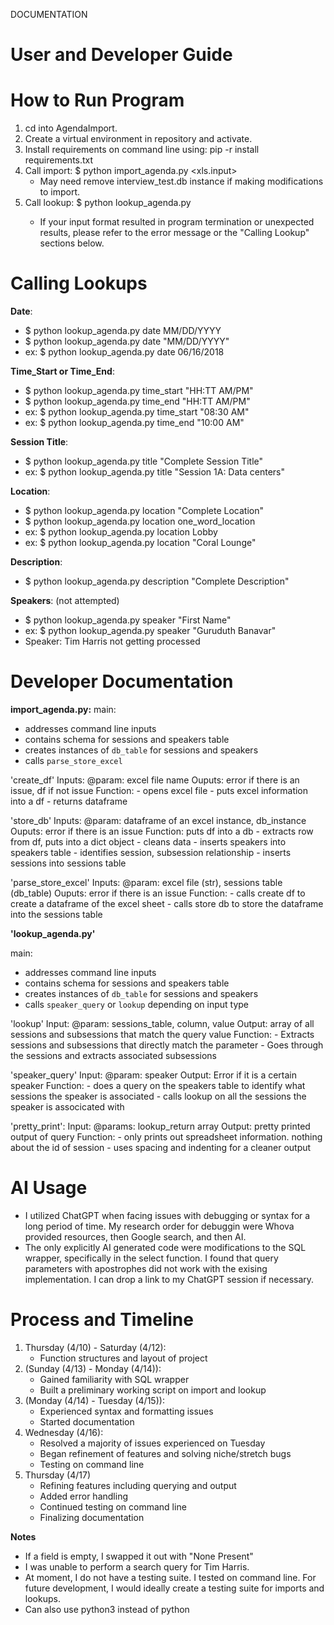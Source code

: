 DOCUMENTATION

# User and Developer Guide 

# How to Run Program
1. cd into AgendaImport. 
2. Create a virtual environment in repository and activate.
3. Install requirements on command line using: pip -r install requirements.txt
4. Call import: $ python import_agenda.py <xls.input>
    - May need remove interview_test.db instance if making modifications to import. 
5. Call lookup: $ python lookup_agenda.py <column> <value>
    - If your input format resulted in program termination or unexpected results, please refer to the error message or the "Calling Lookup" sections below.


# Calling Lookups

**Date**: 
- $ python lookup_agenda.py date MM/DD/YYYY
- $ python lookup_agenda.py date "MM/DD/YYYY"
- ex: $ python lookup_agenda.py date 06/16/2018

**Time_Start or Time_End**: 
- $ python lookup_agenda.py time_start "HH:TT AM/PM"
- $ python lookup_agenda.py time_end "HH:TT AM/PM"
- ex: $ python lookup_agenda.py time_start "08:30 AM"
- ex: $ python lookup_agenda.py time_end "10:00 AM"

**Session Title**: 
- $ python lookup_agenda.py title "Complete Session Title"
- ex: $ python lookup_agenda.py title "Session 1A: Data centers"

**Location**: 
- $ python lookup_agenda.py location "Complete Location"
- $ python lookup_agenda.py location one_word_location
- ex: $ python lookup_agenda.py location Lobby
- ex: $ python lookup_agenda.py location "Coral Lounge"

**Description**: 
- $ python lookup_agenda.py description "Complete Description"

**Speakers**: (not attempted)
-  $ python lookup_agenda.py speaker "First Name"
- ex: $ python lookup_agenda.py speaker "Guruduth Banavar"
- Speaker: Tim Harris not getting processed

# Developer Documentation

**import_agenda.py:**
main:
- addresses command line inputs
- contains schema for sessions and speakers table
- creates instances of `db_table` for sessions and speakers
- calls `parse_store_excel`

'create_df'
Inputs: @param: excel file name
Ouputs: error if there is an issue, df if not issue
Function:
    - opens excel file
    - puts excel information into a df
    - returns dataframe

'store_db'
Inputs: @param: dataframe of an excel instance, db_instance
Ouputs: error if there is an issue
Function: puts df into a db
    - extracts row from df, puts into a dict object
    - cleans data
    - inserts speakers into speakers table
    - identifies session, subsession relationship
    - inserts sessions into sessions table

'parse_store_excel'
Inputs: @param: excel file (str), sessions table (db_table)
Ouputs: error if there is an issue
Function: 
    - calls create df to create a dataframe of the excel sheet
    - calls store db to store the dataframe into the sessions table

**'lookup_agenda.py'**

main:
- addresses command line inputs
- contains schema for sessions and speakers table
- creates instances of `db_table` for sessions and speakers
- calls `speaker_query` or `lookup` depending on input type

'lookup'
Input: @param: sessions_table, column, value
Output: array of all sessions and subsessions that match the query value
Function:
    - Extracts sessions and subsessions that directly match the parameter
    - Goes through the sessions and extracts associated subsessions

'speaker_query'
Input: @param: speaker
Output: Error if it is a certain speaker
Function:
    - does a query on the speakers table to identify what sessions the speaker is associated
    - calls lookup on all the sessions the speaker is associcated with

'pretty_print':
Input: @params: lookup_return array
Output: pretty printed output of query
Function:
    - only prints out spreadsheet information. nothing about the id of session
    - uses spacing and indenting for a cleaner output



# AI Usage
- I utilized ChatGPT when facing issues with debugging or syntax for a long period of time. My research order for debuggin were Whova provided resources, then Google search, and then AI.
- The only explicitly AI generated code were modifications to the SQL wrapper, specifically in the select function. I found that query parameters with apostrophes did not work with the exising implementation. I can drop a link to my ChatGPT session if necessary. 

# Process and Timeline
1) Thursday (4/10) - Saturday (4/12): 
    - Function structures and layout of project
2) (Sunday (4/13) - Monday (4/14)): 
    - Gained familiarity with SQL wrapper
    - Built a preliminary working script on import and lookup
3) (Monday (4/14) - Tuesday (4/15)): 
    - Experienced syntax and formatting issues
    - Started documentation
4) Wednesday (4/16):
    - Resolved a majority of issues experienced on Tuesday
    - Began refinement of features and solving niche/stretch bugs
    - Testing on command line
5) Thursday (4/17)
    - Refining features including querying and output
    - Added error handling
    - Continued testing on command line
    - Finalizing documentation


**Notes**
- If a field is empty, I swapped it out with "None Present"
- I was unable to perform a search query for Tim Harris. 
- At moment, I do not have a testing suite. I tested on command line. For future development, I would ideally create a testing suite for imports and lookups. 
- Can also use python3 instead of python